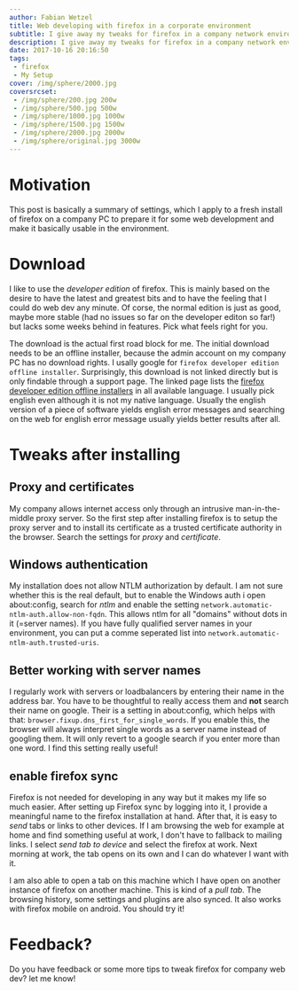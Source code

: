 ```yaml
---
author: Fabian Wetzel
title: Web developing with firefox in a corporate environment
subtitle: I give away my tweaks for firefox in a company network environment
description: I give away my tweaks for firefox in a company network environment. Continue reading this in my blog.
date: 2017-10-16 20:16:50
tags:
 - firefox
 - My Setup
cover: /img/sphere/2000.jpg
coversrcset:
 - /img/sphere/200.jpg 200w
 - /img/sphere/500.jpg 500w
 - /img/sphere/1000.jpg 1000w
 - /img/sphere/1500.jpg 1500w
 - /img/sphere/2000.jpg 2000w
 - /img/sphere/original.jpg 3000w
---
```

# Motivation

This post is basically a summary of settings, which I apply to a fresh install of firefox on a company PC to prepare it for some web development and make it basically usable in the environment.

# Download

I like to use the *developer edition* of firefox. This is mainly based on the desire to have the latest and greatest bits and to have the feeling that I could do web dev any minute. Of corse, the normal edition is just as good, maybe more stable (had no issues so far on the developer editon so far!) but lacks some weeks behind in features. Pick what feels right for you.

The download is the actual first road block for me. The initial download needs to be an offline installer, because the admin account on my company PC has no download rights. I usally google for `firefox developer edition offline installer`. Surprisingly, this download is not linked directly but is only findable through a support page. The linked page lists the [firefox developer edition offline installers](https://www.mozilla.org/en-US/firefox/developer/all/) in all available language. I usually pick english even although it is not my native language. Usually the english version of a piece of software yields english error messages and searching on the web for english error message usually yields better results after all.

# Tweaks after installing

## Proxy and certificates

My company allows internet access only through an intrusive man-in-the-middle proxy server. So the first step after installing firefox is to setup the proxy server and to install its certificate as a trusted certificate authority in the browser. Search the settings for *proxy* and *certificate*.

## Windows authentication

My installation does not allow NTLM authorization by default. I am not sure whether this is the real default, but to enable the Windows auth i open about:config, search for *ntlm* and enable the setting `network.automatic-ntlm-auth.allow-non-fqdn`. This allows ntlm for all "domains" without dots in it (=server names). If you have fully qualified server names in your environment, you can put a comme seperated list into `network.automatic-ntlm-auth.trusted-uris`.

## Better working with server names

I regularly work with servers or loadbalancers by entering their name in the address bar. You have to be thoughtful to really access them and **not** search their name on google. Their is a setting in about:config, which helps with that: `browser.fixup.dns_first_for_single_words`. If you enable this, the browser will always interpret single words as a server name instead of googling them. It will only revert to a google search if you enter more than one word. I find this setting really useful!

## enable firefox sync

Firefox is not needed for developing in any way but it makes my life so much easier. After setting up Firefox sync by logging into it, I provide a meaningful name to the firefox installation at hand. After that, it is easy to *send* tabs or links to other devices. If I am browsing the web for example at home and find something useful at work, I don't have to fallback to mailing links. I select *send tab to device* and select the firefox at work. Next morning at work, the tab opens on its own and I can do whatever I want with it.

I am also able to open a tab on this machine which I have open on another instance of firefox on another machine. This is kind of a *pull tab*. The browsing history, some settings and plugins are also synced. It also works with firefox mobile on android. You should try it!

# Feedback?

Do you have feedback or some more tips to tweak firefox for company web dev? let me know!
